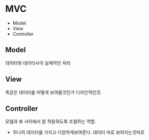 # MVC 
- Model
- View
- Controller


## Model
데이터와 데이터사이  실제적인 처리

## View
똑같은 데이터를 어떻게 보여줄것인가 디자인적인것.

## Controller
모델과 뷰 사이에서 잘 작동하도록 조절하는 역할.

- 하나의 데이터를 가지고 다양하게보여준다. 데이터 따로 보여지는것따로